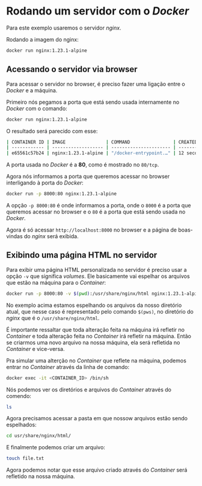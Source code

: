 # Rodando um servidor com o _Docker_

Para este exemplo usaremos o servidor _nginx_.

Rodando a imagem do nginx:

```sh
docker run nginx:1.23.1-alpine
```

## Acessando o servidor via browser

Para acessar o servidor no browser, é preciso fazer uma ligação entre o _Docker_
e a máquina.

Primeiro nós pegamos a porta que está sendo usada internamente no _Docker_ com
o comando:

```sh
docker run nginx:1.23.1-alpine
```

O resultado será parecido com esse:

```sh
| CONTAINER ID | IMAGE               | COMMAND                | CREATED        | STATUS       | PORTS  | NAMES         |
| ------------ | ------------------- | ---------------------- | -------------- | ------------ | ------ | ------------- |
| e65561c57b24 | nginx:1.23.1-alpine | "/docker-entrypoint.…" | 12 seconds ago | Up 9 seconds | 80/tcp | sweet_darwin  |
```

A porta usada no _Docker_ é a **80**, como é mostrado no `80/tcp`.

Agora nós informamos a porta que queremos acessar no browser interligando à
porta do _Docker_:

```sh
docker run -p 8000:80 nginx:1.23.1-alpine
```

A opção `-p 8000:80` é onde informamos a porta, onde o `8000` é a porta que
queremos acessar no browser e o `80` é a porta que está sendo usada no _Docker_.

Agora é só acessar `http://localhost:8000` no browser e a página de boas-vindas
do _nginx_ será exibida.

## Exibindo uma página HTML no servidor

Para exibir uma página HTML personalizada no servidor é preciso usar a opção
`-v` que significa _volumes_. Ele basicamente vai espelhar os arquivos que estão
na máquina para o _Container_:

```sh
docker run -p 8000:80 -v $(pwd):/usr/share/nginx/html nginx:1.23.1-alpine
```

No exemplo acima estamos espelhando os arquivos da nosso diretório atual, que
nesse caso é representado pelo comando `$(pws)`, no diretório do _nginx_ que é o
`/usr/share/nginx/html`.

É importante ressaltar que toda alteração feita na máquina irá refletir no
_Container_ e toda alteração feita no _Container_ irá refletir na máquina. Então
se criarmos uma novo arquivo na nossa máquina, ela será refletida no _Container_
e vice-versa.

Pra simular uma alterção no _Container_ que reflete na máquina, podemos entrar
no _Container_ através da linha de comando:

```sh
docker exec -it <CONTAINER_ID> /bin/sh
```

Nós podemos ver os diretórios e arquivos do _Container_ através do comendo:

```sh
ls
```

Agora precisamos acessar a pasta em que nossow arquivos estão sendo espelhados:

```sh
cd usr/share/nginx/html/
```

E finalmente podemos criar um arquivo:

```sh
touch file.txt
```

Agora podemos notar que esse arquivo criado através do _Container_ será
refletido na nossa máquina.
